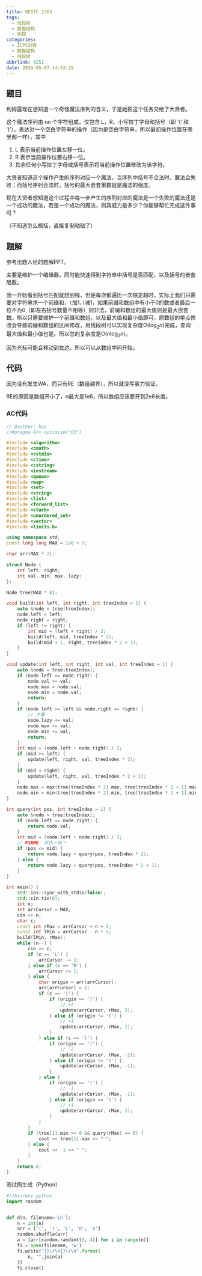 ```yaml
---
title: UESTC 2363
tags:
  - 线段树
  - 数据结构
  - 刷题
categories:
  - ICPC训练
  - 数据结构
  - 线段树
abbrlink: 6251
date: 2020-05-07 14:53:29
---
```



## 题目

利姆露现在想知道一个奇怪魔法序列的含义，于是她把这个任务交给了大贤者。

这个魔法序列由 n*n* 个字符组成，仅包含 L，R，小写拉丁字母和括号（即 ‘(’ 和 ‘)’），表达对一个空白字符串的操作（因为是空白字符串，所以最初操作位置在哪里都一样），其中

1. L 表示当前操作位置左移一位。
2. R 表示当前操作位置右移一位。
3. 其余任何小写拉丁字母或括号表示将当前操作位置修改为该字符。

大贤者知道这个操作产生的序列对应一个魔法，当序列中括号不合法时，魔法会失败；而括号序列合法时，括号的最大嵌套重数就是魔法的强度。

现在大贤者想知道这个过程中每一步产生的序列对应的魔法是一个失败的魔法还是一个成功的魔法，若是一个成功的魔法，则其威力是多少？你能够帮忙完成这件事吗？

（不知道怎么概括，直接复制粘贴了）

## 题解

参考出题人给的题解PPT。

主要是维护一个编辑器，同时能快速得到字符串中括号是否匹配，以及括号的嵌套层数。

我一开始看到括号匹配就想到栈，但是每次都遍历一次铁定超时。实际上我们只需要对字符串求一个前缀和，`(`加1，`)`减1，如果前缀和数组中有小于0的数或者最后一位不为0（即左右括号数量不相等）则非法，前缀和数组的最大值则是最大嵌套数。所以只需要维护一个前缀和数组，以及最大值和最小值即可，原数组的单点修改会导致前缀和数组的区间修改，用线段树可以实现复杂度$O(\log_2 n)$完成，查询最大值和最小值也是。所以总的复杂度是$O(n\log_2n)$。

因为光标可能会移动到左边，所以可以从数组中间开始。

## 代码

因为没有发生WA，而只有RE（数组越界），所以就没写暴力验证。

RE的原因是数组开小了，$n$最大是1e6，所以数组应该要开到2e6长度。

### AC代码

```C++
// @author: hzy
//#pragma G++ optimize("O3")

#include <algorithm>
#include <cmath>
#include <cstdio>
#include <ctime>
#include <cstring>
#include <iostream>
#include <queue>
#include <map>
#include <set>
#include <string>
#include <list>
#include <forward_list>
#include <stack>
#include <unordered_set>
#include <vector>
#include <limits.h>

using namespace std;
const long long MAX = 1e6 + 7;

char arr[MAX * 2];

struct Node {
    int left, right;
    int val, min, max, lazy;
};

Node tree[MAX * 8];

void build(int left, int right, int treeIndex = 1) {
    auto &node = tree[treeIndex];
    node.left = left;
    node.right = right;
    if (left != right) {
        int mid = (left + right) / 2;
        build(left, mid, treeIndex * 2);
        build(mid + 1, right, treeIndex * 2 + 1);
    }
}

void update(int left, int right, int val, int treeIndex = 1) {
    auto &node = tree[treeIndex];
    if (node.left == node.right) {
        node.val += val;
        node.max = node.val;
        node.min = node.val;
        return;
    }
    if (node.left >= left && node.right <= right) {
        // 子集
        node.lazy += val;
        node.max += val;
        node.min += val;
        return;
    }
    int mid = (node.left + node.right) / 2;
    if (mid >= left) {
        update(left, right, val, treeIndex * 2);
    }
    if (mid < right) {
        update(left, right, val, treeIndex * 2 + 1);
    }
    node.max = max(tree[treeIndex * 2].max, tree[treeIndex * 2 + 1].max) + node.lazy;
    node.min = min(tree[treeIndex * 2].min, tree[treeIndex * 2 + 1].min) + node.lazy;
}

int query(int pos, int treeIndex = 1) {
    auto &node = tree[treeIndex];
    if (node.left == node.right) {
        return node.val;
    }
    int mid = (node.left + node.right) / 2;
    // FIXME: 优化一波？
    if (pos <= mid) {
        return node.lazy + query(pos, treeIndex * 2);
    } else {
        return node.lazy + query(pos, treeIndex * 2 + 1);
    }
}

int main() {
    std::ios::sync_with_stdio(false);
    std::cin.tie(0);
    int n;
    int arrCursor = MAX;
    cin >> n;
    char c;
    const int rMax = arrCursor + n + 5;
    const int lMin = arrCursor - n + 5;
    build(lMin, rMax);
    while (n--) {
        cin >> c;
        if (c == 'L') {
            arrCursor -= 1;
        } else if (c == 'R') {
            arrCursor += 1;
        } else {
            char origin = arr[arrCursor];
            arr[arrCursor] = c;
            if (c == '(') {
                if (origin == ')') {
                    // +2
                    update(arrCursor, rMax, 2);
                } else if (origin != '(') {
                    // +1
                    update(arrCursor, rMax, 1);
                }
            } else if (c == ')') {
                if (origin == '(') {
                    // -2
                    update(arrCursor, rMax, -2);
                } else if (origin != ')') {
                    update(arrCursor, rMax, -1);
                }
            } else {
                if (origin == '(') {
                    // -1
                    update(arrCursor, rMax, -1);
                } else if (origin == ')') {
                    // +1
                    update(arrCursor, rMax, 1);
                }
            }
        }
        if (tree[1].min >= 0 && query(rMax) == 0) {
            cout << tree[1].max << " ";
        } else {
            cout << -1 << " ";
        }
    }
    return 0;
}
```

测试例生成（Python）

```Python
#!/bin/env python
import random


def d(n, filename='in'):
    n = int(n)
    arr = ['(', ')', 'L', 'R', 'a']
    random.shuffle(arr)
    a = [arr[random.randint(0, 4)] for i in range(n)]
    fi = open(filename, 'w')
    fi.write("{}\r\n{}\r\n".format(
        n, "".join(a)
    ))
    fi.close()

```

